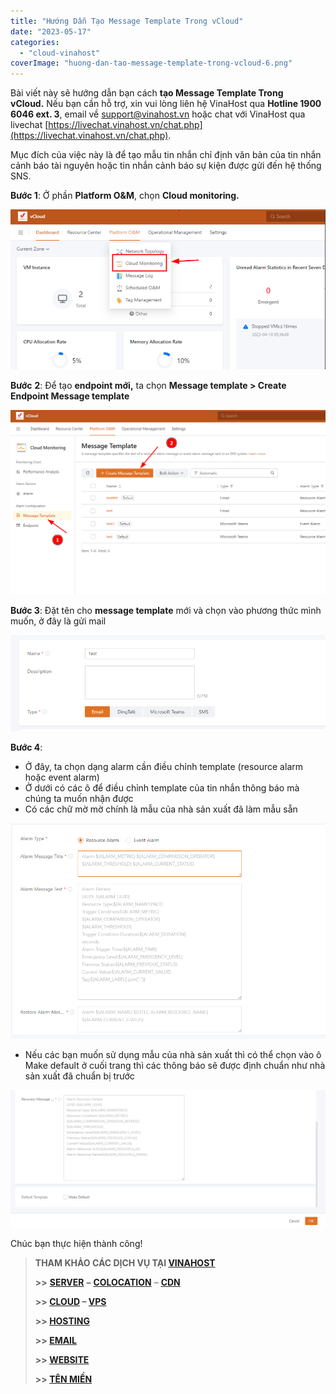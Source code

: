 ```yaml
---
title: "Hướng Dẫn Tạo Message Template Trong vCloud"
date: "2023-05-17"
categories: 
  - "cloud-vinahost"
coverImage: "huong-dan-tao-message-template-trong-vcloud-6.png"
---
```


Bài viết này sẽ hướng dẫn bạn cách **tạo Message Template Trong vCloud.** Nếu bạn cần hỗ trợ, xin vui lòng liên hệ VinaHost qua **Hotline 1900 6046 ext. 3**, email về [support@vinahost.vn](mailto:support@vinahost.vn) hoặc chat với VinaHost qua livechat [https://livechat.vinahost.vn/chat.php](https://livechat.vinahost.vn/chat.php).

Mục đích của việc này là để tạo mẫu tin nhắn chỉ định văn bản của tin nhắn cảnh báo tài nguyên hoặc tin nhắn cảnh báo sự kiện được gửi đến hệ thống SNS.

**Bước 1**: Ở phần **Platform O&M**, chọn **Cloud monitoring.**

![](images/huong-dan-tao-message-template-trong-vcloud-1.png)

**Bước** **2**: Để tạo **endpoint mới,** ta chọn **Message template > Create Endpoint Message template**

![](images/huong-dan-tao-message-template-trong-vcloud-2.png)

**Bước 3**: Đặt tên cho **message template** mới và chọn vào phương thức mình muốn, ở đây là gửi mail

![](images/huong-dan-tao-message-template-trong-vcloud-3.png)

**Bước 4**:

- Ở đây, ta chọn dạng alarm cần điều chỉnh template (resource alarm hoặc event alarm)
- Ở dưới có các ô để điều chỉnh template của tin nhắn thông báo mà chúng ta muốn nhận được
- Có các chữ mờ mờ chính là mẫu của nhà sản xuất đã làm mẫu sẵn

![](images/huong-dan-tao-message-template-trong-vcloud-4.png)

- Nếu các bạn muốn sử dụng mẫu của nhà sản xuất thì có thể chọn vào ô Make default ở cuối trang thì các thông báo sẽ được định chuẩn như nhà sản xuất đã chuẩn bị trước

![](images/huong-dan-tao-message-template-trong-vcloud-5.png)

Chúc bạn thực hiện thành công!

> **THAM KHẢO CÁC DỊCH VỤ TẠI [VINAHOST](https://kb.vinahost.vn/)**
> 
> **\>>** [**SERVER**](https://vinahost.vn/thue-may-chu-rieng/) **–** [**COLOCATION**](https://vinahost.vn/colocation.html) – [**CDN**](https://vinahost.vn/dich-vu-cdn-chuyen-nghiep)
> 
> **\>> [CLOUD](https://vinahost.vn/cloud-server-gia-re/) – [VPS](https://vinahost.vn/vps-ssd-chuyen-nghiep/)**
> 
> **\>> [HOSTING](https://vinahost.vn/wordpress-hosting)**
> 
> **\>> [EMAIL](https://vinahost.vn/email-hosting)**
> 
> **\>> [WEBSITE](http://vinawebsite.vn/)**
> 
> **\>> [TÊN MIỀN](https://vinahost.vn/ten-mien-gia-re/)**
